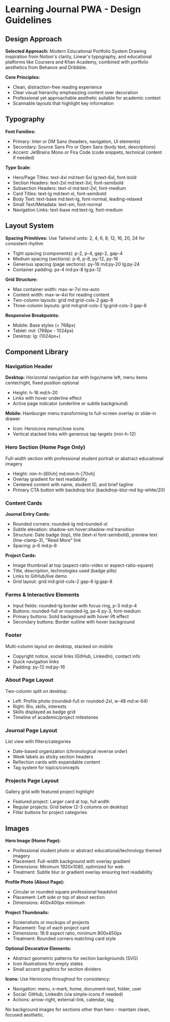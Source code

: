 # Learning Journal PWA - Design Guidelines

## Design Approach

**Selected Approach:** Modern Educational Portfolio System
Drawing inspiration from Notion's clarity, Linear's typography, and educational platforms like Coursera and Khan Academy, combined with portfolio aesthetics from Behance and Dribbble.

**Core Principles:**
- Clean, distraction-free reading experience
- Clear visual hierarchy emphasizing content over decoration
- Professional yet approachable aesthetic suitable for academic context
- Scannable layouts that highlight key information

## Typography

**Font Families:**
- Primary: Inter or DM Sans (headers, navigation, UI elements)
- Secondary: Source Sans Pro or Open Sans (body text, descriptions)
- Accent: JetBrains Mono or Fira Code (code snippets, technical content if needed)

**Type Scale:**
- Hero/Page Titles: text-4xl md:text-5xl lg:text-6xl, font-bold
- Section Headers: text-2xl md:text-3xl, font-semibold
- Subsection Headers: text-xl md:text-2xl, font-medium
- Card Titles: text-lg md:text-xl, font-semibold
- Body Text: text-base md:text-lg, font-normal, leading-relaxed
- Small Text/Metadata: text-sm, font-normal
- Navigation Links: text-base md:text-lg, font-medium

## Layout System

**Spacing Primitives:**
Use Tailwind units: 2, 4, 6, 8, 12, 16, 20, 24 for consistent rhythm
- Tight spacing (components): p-2, p-4, gap-2, gap-4
- Medium spacing (sections): p-6, p-8, py-12, py-16
- Generous spacing (page sections): py-16 md:py-20 lg:py-24
- Container padding: px-4 md:px-8 lg:px-12

**Grid Structure:**
- Max container width: max-w-7xl mx-auto
- Content width: max-w-4xl for reading content
- Two-column layouts: grid md:grid-cols-2 gap-8
- Three-column layouts: grid md:grid-cols-2 lg:grid-cols-3 gap-6

**Responsive Breakpoints:**
- Mobile: Base styles (< 768px)
- Tablet: md: (768px - 1024px)
- Desktop: lg: (1024px+)

## Component Library

### Navigation Header
**Desktop:** Horizontal navigation bar with logo/name left, menu items center/right, fixed position optional
- Height: h-16 md:h-20
- Links with hover underline effect
- Active page indicator (underline or subtle background)

**Mobile:** Hamburger menu transforming to full-screen overlay or slide-in drawer
- Icon: Heroicons menu/close icons
- Vertical stacked links with generous tap targets (min-h-12)

### Hero Section (Home Page Only)
Full-width section with professional student portrait or abstract educational imagery
- Height: min-h-[60vh] md:min-h-[70vh]
- Overlay gradient for text readability
- Centered content with name, student ID, and brief tagline
- Primary CTA button with backdrop blur (backdrop-blur-md bg-white/20)

### Content Cards
**Journal Entry Cards:**
- Rounded corners: rounded-lg md:rounded-xl
- Subtle elevation: shadow-sm hover:shadow-md transition
- Structure: Date badge (top), title (text-xl font-semibold), preview text (line-clamp-3), "Read More" link
- Spacing: p-6 md:p-8

**Project Cards:**
- Image thumbnail at top (aspect-ratio-video or aspect-ratio-square)
- Title, description, technologies used (badge pills)
- Links to GitHub/live demo
- Grid layout: grid md:grid-cols-2 gap-6 lg:gap-8

### Forms & Interactive Elements
- Input fields: rounded-lg border with focus ring, p-3 md:p-4
- Buttons: rounded-full or rounded-lg, px-6 py-3, font-medium
- Primary buttons: Solid background with hover lift effect
- Secondary buttons: Border outline with hover background

### Footer
Multi-column layout on desktop, stacked on mobile
- Copyright notice, social links (GitHub, LinkedIn), contact info
- Quick navigation links
- Padding: py-12 md:py-16

### About Page Layout
Two-column split on desktop:
- Left: Profile photo (rounded-full or rounded-2xl, w-48 md:w-64)
- Right: Bio, skills, interests
- Skills displayed as badge grid
- Timeline of academic/project milestones

### Journal Page Layout
List view with filters/categories
- Date-based organization (chronological reverse order)
- Week labels as sticky section headers
- Reflection cards with expandable content
- Tag system for topics/concepts

### Projects Page Layout
Gallery grid with featured project highlight
- Featured project: Larger card at top, full width
- Regular projects: Grid below (2-3 columns on desktop)
- Filter buttons for project categories

## Images

**Hero Image (Home Page):**
- Professional student photo or abstract educational/technology themed imagery
- Placement: Full-width background with overlay gradient
- Dimensions: Minimum 1920x1080, optimized for web
- Treatment: Subtle blur or gradient overlay ensuring text readability

**Profile Photo (About Page):**
- Circular or rounded square professional headshot
- Placement: Left side or top of about section
- Dimensions: 400x400px minimum

**Project Thumbnails:**
- Screenshots or mockups of projects
- Placement: Top of each project card
- Dimensions: 16:9 aspect ratio, minimum 800x450px
- Treatment: Rounded corners matching card style

**Optional Decorative Elements:**
- Abstract geometric patterns for section backgrounds (SVG)
- Icon illustrations for empty states
- Small accent graphics for section dividers

**Icons:**
Use Heroicons throughout for consistency:
- Navigation: menu, x-mark, home, document-text, folder, user
- Social: GitHub, LinkedIn (via simple-icons if needed)
- Actions: arrow-right, external-link, calendar, tag

No background images for sections other than hero - maintain clean, focused aesthetic.